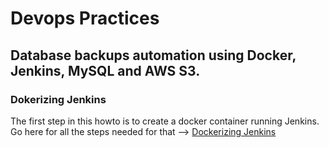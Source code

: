 # Devops Practices 
## Database backups automation using Docker, Jenkins, MySQL and AWS S3.
### Dokerizing Jenkins
The first step in this howto is to create a docker container running Jenkins.
Go here for all the steps needed for that --> [Dockerizing Jenkins](JENKINS.md)
